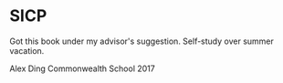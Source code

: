 # SICP
Got this book under my advisor's suggestion. 
Self-study over summer vacation. 

Alex Ding
Commonwealth School 2017